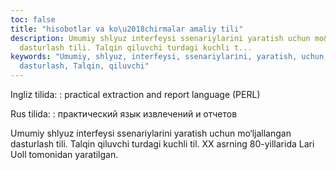```yaml
---
toc: false
title: "hisobotlar va ko\u2018chirmalar amaliy tili"
description: Umumiy shlyuz interfeysi ssenariylarini yaratish uchun mo&lsquo;ljallangan
  dasturlash tili. Talqin qiluvchi turdagi kuchli t...
keywords: "Umumiy, shlyuz, interfeysi, ssenariylarini, yaratish, uchun, mo\u2018ljallangan,
  dasturlash, Talqin, qiluvchi"
---
```


Ingliz tilida:
:   practical extraction and report language (PERL)

Rus tilida:
:   практический язык извлечений и отчетов

Umumiy shlyuz interfeysi ssenariylarini yaratish uchun mo‘ljallangan dasturlash tili. Talqin qiluvchi turdagi kuchli til. XX asrning 80-yillarida Lari Uoll tomonidan yaratilgan.